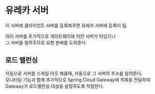 # 유레카 서버
이 서버에 클라이언트 서버를 등록해주면 유레카 서버에 등록이 됨.  

여러 서버를 추가적으로 게이트웨이에 어떤 서버가 떠있으니  
그 서버를 알려주므로 요청 분배를 도와준다.  

## 로드 밸런싱 
자동으로 서버를 스케일 아웃 해줄때, 자동으로 그 서버의 주소를 알려준다.  
모니터링 기능과 함께 추가적으로 Spring Cloud Gateway에 목록을 전달하여 Gateway가 로드밸런싱 대상을 설정하도록 작업한다.  
